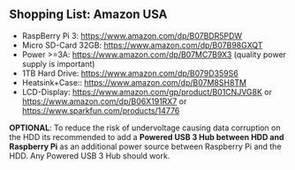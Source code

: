 ## Shopping List: Amazon USA

* RaspBerry Pi 3: https://www.amazon.com/dp/B07BDR5PDW
* Micro SD-Card 32GB: https://www.amazon.com/dp/B07B98GXQT
* Power >=3A: https://www.amazon.com/dp/B07MC7B9X3 (quality power supply is important)
* 1TB Hard Drive: https://www.amazon.com/dp/B079D359S6
* Heatsink+Case:: https://www.amazon.com/dp/B07M8SH8TM
* LCD-Display: https://www.amazon.com/gp/product/B01CNJVG8K or https://www.amazon.com/dp/B06X191RX7 or https://www.sparkfun.com/products/14776

**OPTIONAL**: To reduce the risk of undervoltage causing data corruption on the HDD its recommended to add a **Powered USB 3 Hub between HDD and Raspberry Pi** as an additional power source between Raspberry Pi and the HDD. Any Powered USB 3 Hub should work.
